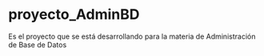 # proyecto_AdminBD
Es el proyecto que se está desarrollando para la materia de Administración de Base de Datos
